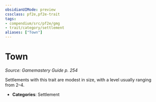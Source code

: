```yaml
---
obsidianUIMode: preview
cssclass: pf2e,pf2e-trait
tags:
- compendium/src/pf2e/gmg
- trait/category/settlement
aliases: ["Town"]
---
```

# Town  
*Source: Gamemastery Guide p. 254*  

Settlements with this trait are modest in size, with a level usually ranging from 2–4.

- **Categories**: Settlement